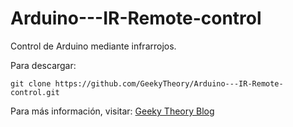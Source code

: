 Arduino---IR-Remote-control
===========================

Control de Arduino mediante infrarrojos.

Para descargar:
~~~
git clone https://github.com/GeekyTheory/Arduino---IR-Remote-control.git
~~~

Para más información, visitar: [Geeky Theory Blog](http://www.geekytheory.com/protocolo-nec-receptor-ir-con-arduino/ "")